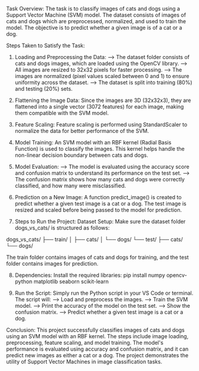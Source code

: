 Task Overview:
The task is to classify images of cats and dogs using a Support Vector Machine (SVM) model. The dataset consists of images of cats and dogs which are preprocessed, normalized, and used to train the model. The objective is to predict whether a given image is of a cat or a dog.

Steps Taken to Satisfy the Task:

1. Loading and Preprocessing the Data:
--> The dataset folder consists of cats and dogs images, which are loaded using the OpenCV library.
--> All images are resized to 32x32 pixels for faster processing.
--> The images are normalized (pixel values scaled between 0 and 1) to ensure uniformity across the dataset.
--> The dataset is split into training (80%) and testing (20%) sets.

2. Flattening the Image Data:
Since the images are 3D (32x32x3), they are flattened into a single vector (3072 features) for each image, making them compatible with the SVM model.

3. Feature Scaling:
Feature scaling is performed using StandardScaler to normalize the data for better performance of the SVM.

4. Model Training:
An SVM model with an RBF kernel (Radial Basis Function) is used to classify the images. This kernel helps handle the non-linear decision boundary between cats and dogs.

5. Model Evaluation:
--> The model is evaluated using the accuracy score and confusion matrix to understand its performance on the test set.
--> The confusion matrix shows how many cats and dogs were correctly classified, and how many were misclassified.

6. Prediction on a New Image:
A function predict_image() is created to predict whether a given test image is a cat or a dog. The test image is resized and scaled before being passed to the model for prediction.

7. Steps to Run the Project:
Dataset Setup:
Make sure the dataset folder dogs_vs_cats/ is structured as follows:

dogs_vs_cats/
├── train/
│   ├── cats/
│   └── dogs/
└── test/
    ├── cats/
    └── dogs/

The train folder contains images of cats and dogs for training, and the test folder contains images for prediction.

8. Dependencies:
Install the required libraries:
pip install numpy opencv-python matplotlib seaborn scikit-learn

9. Run the Script:
Simply run the Python script in your VS Code or terminal. The script will:
--> Load and preprocess the images.
--> Train the SVM model.
--> Print the accuracy of the model on the test set.
--> Show the confusion matrix.
--> Predict whether a given test image is a cat or a dog.

Conclusion:
This project successfully classifies images of cats and dogs using an SVM model with an RBF kernel. The steps include image loading, preprocessing, feature scaling, and model training. The model's performance is evaluated using accuracy and confusion matrix, and it can predict new images as either a cat or a dog. The project demonstrates the utility of Support Vector Machines in image classification tasks.